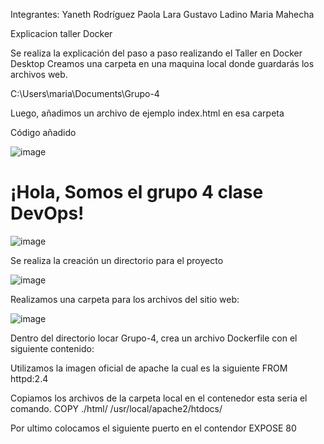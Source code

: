 Integrantes:
Yaneth Rodríguez
Paola Lara
Gustavo Ladino
Maria Mahecha

Explicacion taller Docker

Se realiza la explicación del paso a paso realizando el Taller en Docker Desktop
Creamos una carpeta en una maquina local donde guardarás los archivos web.

C:\Users\maria\Documents\Grupo-4

Luego, añadimos un archivo de ejemplo index.html en esa carpeta

Código añadido

![image](https://github.com/user-attachments/assets/d1ea59db-17be-4a35-92d2-e76be9b447b5)

<html>
<head>
    <title>Servidor Apache en Docker</title>
</head>
<body>
    <h1>¡Hola, Somos el grupo 4 clase DevOps!</h1>
</body>
</html>


![image](https://github.com/user-attachments/assets/6ed991ad-8db9-44ee-831f-0ff50dd635f2)


Se realiza la creación un directorio para el  proyecto 

![image](https://github.com/user-attachments/assets/d7306bff-cb0c-4ca7-b6a0-bc996a468cc6)

Realizamos una carpeta para los archivos del sitio web:

![image](https://github.com/user-attachments/assets/91eba5b7-a8bb-4985-9dfc-a1bf45c11dde)

Dentro del directorio locar Grupo-4, crea un archivo Dockerfile con el siguiente contenido:

Utilizamos la imagen oficial de apache la cual es la siguiente
FROM httpd:2.4

Copiamos los archivos de la carpeta local en el contenedor esta seria el comando.
COPY ./html/ /usr/local/apache2/htdocs/

Por ultimo colocamos el siguiente puerto en el contendor
EXPOSE 80




